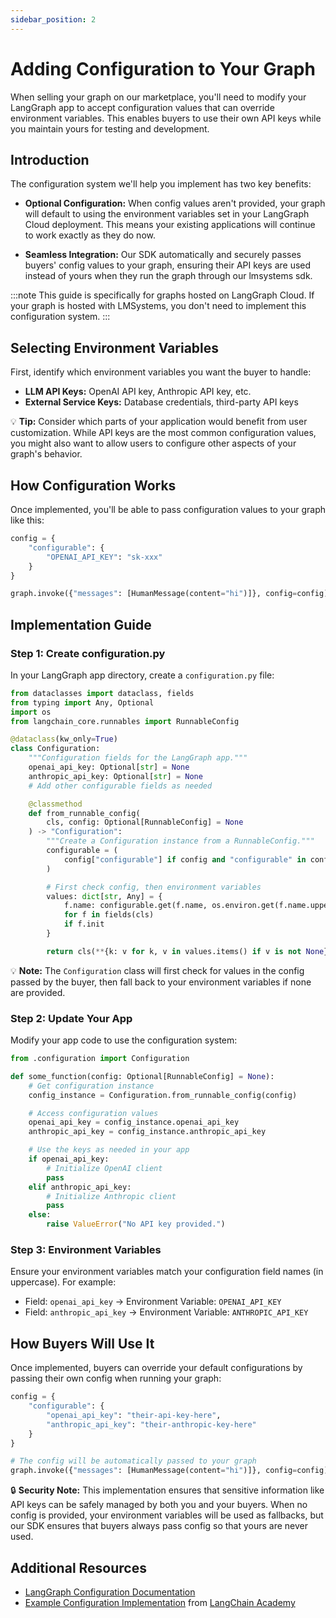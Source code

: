 ```yaml
---
sidebar_position: 2
---
```


# Adding Configuration to Your Graph

When selling your graph on our marketplace, you'll need to modify your LangGraph app to accept configuration values that can override environment variables. This enables buyers to use their own API keys while you maintain yours for testing and development.

## Introduction

The configuration system we'll help you implement has two key benefits:

- **Optional Configuration:** When config values aren't provided, your graph will default to using the environment variables set in your LangGraph Cloud deployment. This means your existing applications will continue to work exactly as they do now.

- **Seamless Integration:** Our SDK automatically and securely passes buyers' config values to your graph, ensuring their API keys are used instead of yours when they run the graph through our lmsystems sdk.

:::note
This guide is specifically for graphs hosted on LangGraph Cloud. If your graph is hosted with LMSystems, you don't need to implement this configuration system.
:::

## Selecting Environment Variables

First, identify which environment variables you want the buyer to handle:

- **LLM API Keys:** OpenAI API key, Anthropic API key, etc.
- **External Service Keys:** Database credentials, third-party API keys

💡 **Tip:** Consider which parts of your application would benefit from user customization. While API keys are the most common configuration values, you might also want to allow users to configure other aspects of your graph's behavior.

## How Configuration Works

Once implemented, you'll be able to pass configuration values to your graph like this:

```python
config = {
    "configurable": {
        "OPENAI_API_KEY": "sk-xxx"
    }
}

graph.invoke({"messages": [HumanMessage(content="hi")]}, config=config)
```

## Implementation Guide

### Step 1: Create configuration.py

In your LangGraph app directory, create a `configuration.py` file:

```python
from dataclasses import dataclass, fields
from typing import Any, Optional
import os
from langchain_core.runnables import RunnableConfig

@dataclass(kw_only=True)
class Configuration:
    """Configuration fields for the LangGraph app."""
    openai_api_key: Optional[str] = None
    anthropic_api_key: Optional[str] = None
    # Add other configurable fields as needed

    @classmethod
    def from_runnable_config(
        cls, config: Optional[RunnableConfig] = None
    ) -> "Configuration":
        """Create a Configuration instance from a RunnableConfig."""
        configurable = (
            config["configurable"] if config and "configurable" in config else {}
        )

        # First check config, then environment variables
        values: dict[str, Any] = {
            f.name: configurable.get(f.name, os.environ.get(f.name.upper()))
            for f in fields(cls)
            if f.init
        }

        return cls(**{k: v for k, v in values.items() if v is not None})
```

💡 **Note:** The `Configuration` class will first check for values in the config passed by the buyer, then fall back to your environment variables if none are provided.

### Step 2: Update Your App

Modify your app code to use the configuration system:

```python
from .configuration import Configuration

def some_function(config: Optional[RunnableConfig] = None):
    # Get configuration instance
    config_instance = Configuration.from_runnable_config(config)

    # Access configuration values
    openai_api_key = config_instance.openai_api_key
    anthropic_api_key = config_instance.anthropic_api_key

    # Use the keys as needed in your app
    if openai_api_key:
        # Initialize OpenAI client
        pass
    elif anthropic_api_key:
        # Initialize Anthropic client
        pass
    else:
        raise ValueError("No API key provided.")
```

### Step 3: Environment Variables

Ensure your environment variables match your configuration field names (in uppercase). For example:
- Field: `openai_api_key` → Environment Variable: `OPENAI_API_KEY`
- Field: `anthropic_api_key` → Environment Variable: `ANTHROPIC_API_KEY`

## How Buyers Will Use It

Once implemented, buyers can override your default configurations by passing their own config when running your graph:

```python
config = {
    "configurable": {
        "openai_api_key": "their-api-key-here",
        "anthropic_api_key": "their-anthropic-key-here"
    }
}

# The config will be automatically passed to your graph
graph.invoke({"messages": [HumanMessage(content="hi")]}, config=config)
```

🔒 **Security Note:** This implementation ensures that sensitive information like API keys can be safely managed by both you and your buyers. When no config is provided, your environment variables will be used as fallbacks, but our SDK ensures that buyers always pass config so that yours are never used.

## Additional Resources

- [LangGraph Configuration Documentation](https://langchain-ai.github.io/langgraph/how-tos/configuration/)
- [Example Configuration Implementation](https://github.com/langchain-ai/langchain-academy/blob/main/module-6/deployment/configuration.py) from [LangChain Academy](https://academy.langchain.com/)